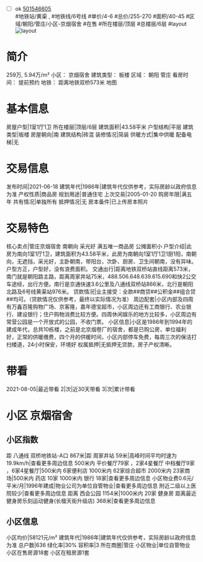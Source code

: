 - [ ] ok [501546605](https://bj.5i5j.com/ershoufang/501546605.html)  
 #地铁站/黄渠 ,  #地铁线/6号线
#单价/4-6 #总价/255-270 #面积/40-45   #区域/朝阳/管庄/小区-京烟宿舍 #在售 #所在楼层/顶层 #总楼层/6层 #layout 
![layout](http://image2a.5i5j.com/bdir/layout/530590.jpg_P5.jpg) 
# 简介 
 259万,  5.94万/m² 
小区： 京烟宿舍
建筑类型： 板楼
区域： 朝阳 管庄
看房时间： 提前预约
地铁： 距离地铁双桥573米 地图
# 基本信息 
 房屋户型|1室1厅1卫
所在楼层|顶层/6层
建筑面积|43.58平米
户型结构|平层
建筑类型|板楼
房屋朝向|南
建筑结构|砖混
装修情况|简装
供暖方式|集中供暖
配备电梯|无
# 交易信息 
 发布时间|2021-06-18
建筑年代|1986年|建筑年代仅供参考，实际房龄以政府信息为准
产权性质|商品房
规划用途|普通住宅
上次交易|2005-01-20
购房年限|满五年
共有情况|单独所有
抵押情况|无
房本备件|已上传房本照片
# 交易特色 
 核心卖点|管庄京烟宿舍 南朝向 采光好 满五唯一商品房 公摊面积小
户型介绍|此房为南向1室1厅1卫，建筑面积为43.58平米，此房为南朝向1室1厅1卫1厨1阳，南朝向，无遮挡，采光好，主卧朝南，带阳台，次卧、厨房、卫生间朝南，没有异味。户型方正，户型好，没有浪费面积。
交通出行|距离地铁双桥站直线距离573米，南门就是朝阳路主路，距离周家井站75米，488.506.648.639.615.690和快2公交车途经，出行方便。南行是京通快速3.6公里及八通线双桥站866米，北行是朝阳北路及6号线黄渠站976米。
贷款情况|业主接受：全款##商贷##公积金##组合贷##均可。（贷款情况仅供参考，最终以实际情况为准）
周边配套|小区内部及四周有万鑫百隆购物广场、京客隆，嘉年德宝超市，小区周边还有工商银行、农业银行、建设银行；住户购物消费比较方便。四周休闲娱乐的地方比较多，小区周边有常营公园是一个开放式的公园，不收门票。
小区信息|小区是1986年到1994年的建成年代，总共10栋楼，之前是北京烟卷厂的宿舍，都是已购公房，单位福利好，正常的供暖缴费，四个月的供暖时间，小区内部停车免费，每周三次的保洁打扫楼道，24小时保安，环境好
权属抵押|无抵押无贷款，房子产权清晰。
# 带看 
 2021-08-05|最近带看	 2|次|近30天带看	 3|次|累计带看
# 小区 京烟宿舍
## 小区指数 
 距 八通线 双桥地铁站-A口 867米|距 周家井站 59米|高峰时间平均时速为19.9km/h|查看更多周边信息
500米内 平价餐厅79家 ，2家4星餐厅
中档餐厅9家 ，6家4星餐厅|500米内 6家便利店
1000米内 62家综合超市
2000米内 23家商场|500米内 药店 10家
1000米内 银行 18家|查看更多周边信息
小区物业费0.6元/平米/月|1996年建成|物业公司为单位自管物业|查看更多周边信息
附近二级以上医院较少|查看更多周边信息
距离 西会公园 1154米|1000米内 20家 健身房
距离最近健身房乐刻运动健身(长楹天街升级店) 368米|查看更多周边信息
## 小区信息 
 小区均价|58121元/m²
建筑年代|1986年|建筑年代仅供参考，实际房龄以政府信息为准
总户数|636
绿化率|30%
容积率|3
所在商圈|管庄
小区物业|单位自管物业
小区在售房源18套
小区在租房源1套
